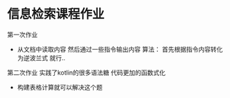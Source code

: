 # 信息检索课程作业


第一次作业
- 从文档中读取内容 然后通过一些指令输出内容
算法： 首先根据指令内容转化为逆波兰式 就行..


第二次作业
实践了kotlin的很多语法糖 代码更加的函数式化
- 构建表格计算就可以解决这个题